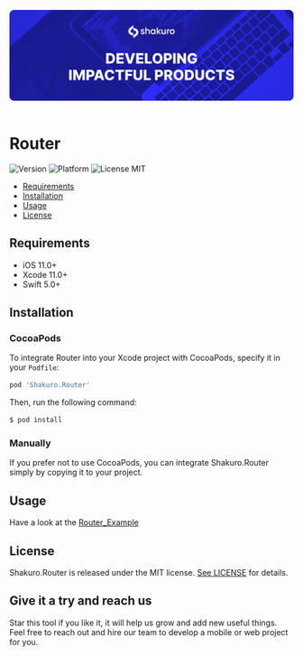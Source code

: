 ![Shakuro Router](title_image.png)
<br><br>
# Router
![Version](https://img.shields.io/badge/version-1.0.0-blue.svg)
![Platform](https://img.shields.io/badge/platform-iOS-lightgrey.svg)
![License MIT](https://img.shields.io/badge/license-MIT-green.svg)

- [Requirements](#requirements)
- [Installation](#installation)
- [Usage](#usage)
- [License](#license)

## Requirements

- iOS 11.0+
- Xcode 11.0+
- Swift 5.0+

## Installation

### CocoaPods

To integrate Router into your Xcode project with CocoaPods, specify it in your `Podfile`:

```ruby
pod 'Shakuro.Router'
```

Then, run the following command:

```bash
$ pod install
```

### Manually

If you prefer not to use CocoaPods, you can integrate Shakuro.Router simply by copying it to your project.

## Usage

Have a look at the [Router_Example](https://github.com/shakurocom/Router/tree/master/Router_Example)

## License

Shakuro.Router is released under the MIT license. [See LICENSE](https://github.com/shakurocom/Router/blob/master/LICENSE.md) for details.

## Give it a try and reach us

Star this tool if you like it, it will help us grow and add new useful things. 
Feel free to reach out and hire our team to develop a mobile or web project for you.

